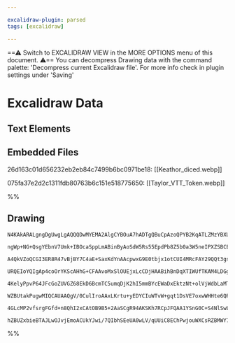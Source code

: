 ```yaml
---

excalidraw-plugin: parsed
tags: [excalidraw]

---
```

==⚠  Switch to EXCALIDRAW VIEW in the MORE OPTIONS menu of this document. ⚠== You can decompress Drawing data with the command palette: 'Decompress current Excalidraw file'. For more info check in plugin settings under 'Saving'


# Excalidraw Data

## Text Elements
## Embedded Files
26d163c01d656232eb2eb84c7499b6bc0971be18: [[Keathor_diced.webp]]

075fa37e2d2c1311fdb80763b6c151e518775650: [[Taylor_VTT_Token.webp]]

%%
## Drawing
```compressed-json
N4KAkARALgngDgUwgLgAQQQDwMYEMA2AlgCYBOuA7hADTgQBuCpAzoQPYB2KqATLZMzYBXUtiRoIACyhQ4zZAHoFAc0JRJQgEYA6bGwC2CgF7N6hbEcK4OCtptbErHALRY8RMpWdx8Q1TdIEfARcZgRmBShcZQUebQB2bQBWGjoghH0EDihmbgBtcDBQMBKIEm4IIx4AYWqAGQAlACsARVSSyFhECsJ9aKR+UsxuZwBGABZRgGZtUdGkgA4ANlGF

ngWp+NG+QsgYEbnV7Umk+IBOcaSppLmABinByAoSdW5Rs55EpdPb8Z5b0a3W5neIPXZSBCEZTSN5TJZxeJLeILW7wwGAsEdCDWZTBbi3R4QZhQUhsADWCGqbHwbFIFRJ1mYcFwgWy7VKmlw2DJylJQg4xCpNLpEgZHCZLKyUHZkAAZoR8PgAMqwPESSRcjSBGVEknkhAAdRekjehOJpIpKpgavQgg8Or50I44VyaFGhLYzOwan2bqBhL5AudzFdq

A4QkVZoQCGI3ER8R47vBjBY7C4aE+SaxKdYnAAcpwxG9E0tbjx1otCUI4MRcFAY29QQt3gsPgtxvdCYRmAARdL12NoWUEMKE3nCOAASWIobyAF1CZphAKAKLBTLZWcL8FEDhk7jhyM7tjchtoElCBCE+XBacVHhLYijJZTbAA4jfeFTHgITQ/zTttg8TjGcZyaEsmhviCoyaAgqw6sw7jiKgBQdGAWYdKMuzblihAClgFS4DwOqyuQmR3mgh74Ga

URQEIoYQIgAp4coOrYKScAHhG+CFAAvoMxSlOUEjxLcCDjHAABihBnDqXTIWUfTKAM4LDGgzhnO82jLMsPCTNs9xbISvqoM4SRLGcxzIlMBnjB2qKYqUzzEK8aBJOMCRAjwSQ3O8HyaWchKSJC0LSm5HmiWWPlzKBPABYSOI2gS4LmvqQq0vS5DisyrLSouXI8oGgrUhlopZRKuUkQqyqqgpGrYFqKlYqlFJGi5JpujRFoIFaNpEtS5QBsITouqa

4KelyPpvP64JFcGoZUVGZ68EkD6BcmTC5umqDjK2hI5mmBYcEWaDxEktzNt+olVjWdbLaMTb/MCqwJgsXa9v2y3Dvgo7guO1bTlui7LsQa4ZFKQM7nh+6UdxhI0qeg6oN9v1YjeCAUegtxncOmwIDwxA8Ng0xzLKxAAdjL7gcTNwIDcCzxGd3y3AhSH5Ls6GPOh2FdvhanoLgUwkWRGNI4tKW0fRFRMY4HCsYS7Gelxip8eAOHYnAcAqnd3CCdAw

WZBUtakPugwMIQCAUAAQgV/0CulIroAAxLKrtu+yEDYCIuWTvW+gqt1DsVE7oxwWHHte6QPt+zb3J28VwqZYyOVShH3tSr7GTSYqvUKXag2FJ76fZJn/t6q1xrcDspSR9HGQB/qucVPnsZm7XGd+w0w2SPNY018XUClwA8l6U1+sl/dRx3WecFAkm4PoComUkbcD6Xkmz0qhBGMh/yr1PJd+wAKlgUAAIJEMo20QMEsp5YX7eH/XUSkOfUdsBQwW

4GLcMP2vfsrgFGfd+n8QhI2xCAtOB9B5+2AaSCgR94AKSKh7RCpJFQAA1YSnG0C+S4NlSwLFbBMM2aDqT4AAJrcDOD5XBoIphTFAtcFYvwzZGDYAYXWyYCCXjeLg64oIeB8X3nXfQXd+TEF7hIFBZteQkC3jvKuE9IByOICqBAnE3KyNICQAAsmwYgCBAG4E0MEJGKMryF1UUHNAglIBW2pOA0gyhOQAApEzxGoLwB6XiPFeNuMkAAlDqBoCBlAR

hZBUZxbieBTAJLwOJvjEmoACUkYJwi/7QIbhSEeUA0wLV/qUUiC8EChPwjouWXCsRZBMWY7gF5LFYmwEQTRqAGmEg4CU+ppBLweiEFAXcyEGkZNKHYJoCBsA5CVJ0uA+jDHGNMV9EcjTIBcjyYwI+HD8BVNKPJZu6RJlpjYvRKABhEHdFhkeLECMKTmOWfDUI59DkbK2crHiJReLgH4nQdGoZgCfN4kAA===
```
%%